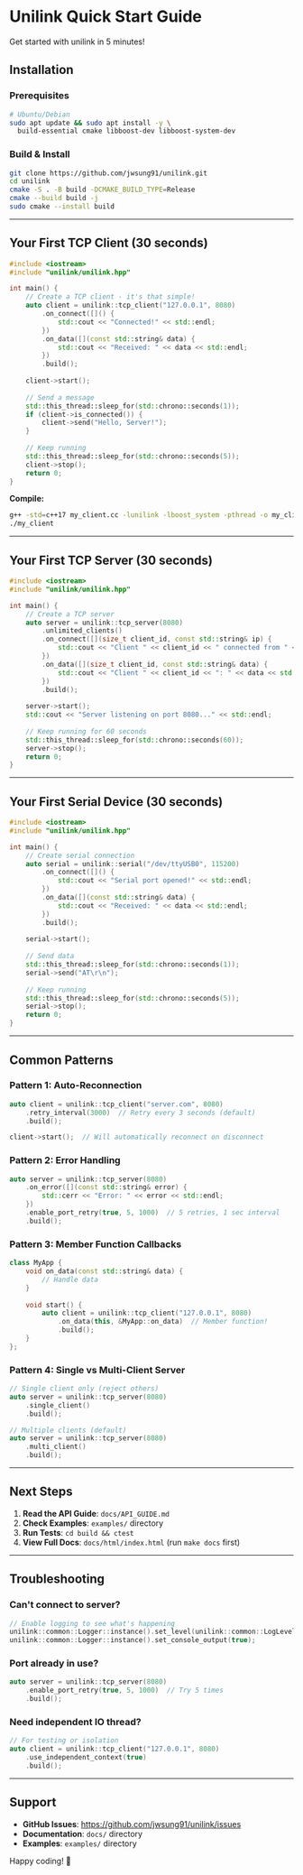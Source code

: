 # Unilink Quick Start Guide

Get started with unilink in 5 minutes!

## Installation

### Prerequisites
```bash
# Ubuntu/Debian
sudo apt update && sudo apt install -y \
  build-essential cmake libboost-dev libboost-system-dev
```

### Build & Install
```bash
git clone https://github.com/jwsung91/unilink.git
cd unilink
cmake -S . -B build -DCMAKE_BUILD_TYPE=Release
cmake --build build -j
sudo cmake --install build
```

---

## Your First TCP Client (30 seconds)

```cpp
#include <iostream>
#include "unilink/unilink.hpp"

int main() {
    // Create a TCP client - it's that simple!
    auto client = unilink::tcp_client("127.0.0.1", 8080)
        .on_connect([]() {
            std::cout << "Connected!" << std::endl;
        })
        .on_data([](const std::string& data) {
            std::cout << "Received: " << data << std::endl;
        })
        .build();
    
    client->start();
    
    // Send a message
    std::this_thread::sleep_for(std::chrono::seconds(1));
    if (client->is_connected()) {
        client->send("Hello, Server!");
    }
    
    // Keep running
    std::this_thread::sleep_for(std::chrono::seconds(5));
    client->stop();
    return 0;
}
```

**Compile:**
```bash
g++ -std=c++17 my_client.cc -lunilink -lboost_system -pthread -o my_client
./my_client
```

---

## Your First TCP Server (30 seconds)

```cpp
#include <iostream>
#include "unilink/unilink.hpp"

int main() {
    // Create a TCP server
    auto server = unilink::tcp_server(8080)
        .unlimited_clients()
        .on_connect([](size_t client_id, const std::string& ip) {
            std::cout << "Client " << client_id << " connected from " << ip << std::endl;
        })
        .on_data([](size_t client_id, const std::string& data) {
            std::cout << "Client " << client_id << ": " << data << std::endl;
        })
        .build();
    
    server->start();
    std::cout << "Server listening on port 8080..." << std::endl;
    
    // Keep running for 60 seconds
    std::this_thread::sleep_for(std::chrono::seconds(60));
    server->stop();
    return 0;
}
```

---

## Your First Serial Device (30 seconds)

```cpp
#include <iostream>
#include "unilink/unilink.hpp"

int main() {
    // Create serial connection
    auto serial = unilink::serial("/dev/ttyUSB0", 115200)
        .on_connect([]() {
            std::cout << "Serial port opened!" << std::endl;
        })
        .on_data([](const std::string& data) {
            std::cout << "Received: " << data << std::endl;
        })
        .build();
    
    serial->start();
    
    // Send data
    std::this_thread::sleep_for(std::chrono::seconds(1));
    serial->send("AT\r\n");
    
    // Keep running
    std::this_thread::sleep_for(std::chrono::seconds(5));
    serial->stop();
    return 0;
}
```

---

## Common Patterns

### Pattern 1: Auto-Reconnection
```cpp
auto client = unilink::tcp_client("server.com", 8080)
    .retry_interval(3000)  // Retry every 3 seconds (default)
    .build();

client->start();  // Will automatically reconnect on disconnect
```

### Pattern 2: Error Handling
```cpp
auto server = unilink::tcp_server(8080)
    .on_error([](const std::string& error) {
        std::cerr << "Error: " << error << std::endl;
    })
    .enable_port_retry(true, 5, 1000)  // 5 retries, 1 sec interval
    .build();
```

### Pattern 3: Member Function Callbacks
```cpp
class MyApp {
    void on_data(const std::string& data) {
        // Handle data
    }
    
    void start() {
        auto client = unilink::tcp_client("127.0.0.1", 8080)
            .on_data(this, &MyApp::on_data)  // Member function!
            .build();
    }
};
```

### Pattern 4: Single vs Multi-Client Server
```cpp
// Single client only (reject others)
auto server = unilink::tcp_server(8080)
    .single_client()
    .build();

// Multiple clients (default)
auto server = unilink::tcp_server(8080)
    .multi_client()
    .build();
```

---

## Next Steps

1. **Read the API Guide**: `docs/API_GUIDE.md`
2. **Check Examples**: `examples/` directory
3. **Run Tests**: `cd build && ctest`
4. **View Full Docs**: `docs/html/index.html` (run `make docs` first)

---

## Troubleshooting

### Can't connect to server?
```cpp
// Enable logging to see what's happening
unilink::common::Logger::instance().set_level(unilink::common::LogLevel::DEBUG);
unilink::common::Logger::instance().set_console_output(true);
```

### Port already in use?
```cpp
auto server = unilink::tcp_server(8080)
    .enable_port_retry(true, 5, 1000)  // Try 5 times
    .build();
```

### Need independent IO thread?
```cpp
// For testing or isolation
auto client = unilink::tcp_client("127.0.0.1", 8080)
    .use_independent_context(true)
    .build();
```

---

## Support

- **GitHub Issues**: https://github.com/jwsung91/unilink/issues
- **Documentation**: `docs/` directory
- **Examples**: `examples/` directory

Happy coding! 🚀


